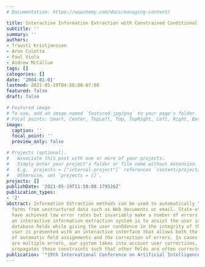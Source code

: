 ```yaml
---
# Documentation: https://wowchemy.com/docs/managing-content/

title: Interactive Information Extraction with Constrained Conditional Random Fields
subtitle: ''
summary: ''
authors:
- Trausti Kristjansson
- Aron Culotta
- Paul Viola
- Andrew McCallum
tags: []
categories: []
date: '2004-01-01'
lastmod: 2021-05-19T04:58:08-07:00
featured: false
draft: false

# Featured image
# To use, add an image named `featured.jpg/png` to your page's folder.
# Focal points: Smart, Center, TopLeft, Top, TopRight, Left, Right, BottomLeft, Bottom, BottomRight.
image:
  caption: ''
  focal_point: ''
  preview_only: false

# Projects (optional).
#   Associate this post with one or more of your projects.
#   Simply enter your project's folder or file name without extension.
#   E.g. `projects = ["internal-project"]` references `content/project/deep-learning/index.md`.
#   Otherwise, set `projects = []`.
projects: []
publishDate: '2021-05-19T11:58:08.179516Z'
publication_types:
- '2'
abstract: Information Extraction methods can be used to automatically “ﬁll-in” database
  forms from unstructured data such as Web documents or email. State-of-the-art methods
  have achieved low error rates but invariably make a number of errors. The goal of
  an interactive information extraction system is to assist the user in ﬁlling in
  database ﬁelds while giving the user conﬁdence in the integrity of the data. The
  user is presented with an interactive interface that allows both the rapid veriﬁcation
  of automatic ﬁeld assignments and the correction of errors. In cases where there
  are multiple errors, our system takes into account user corrections, and immediately
  propagates these constraints such that other ﬁelds are often corrected automatically.
publication: '*19th International Conference on Artificial Intelligence, AAAI*'
---
```

